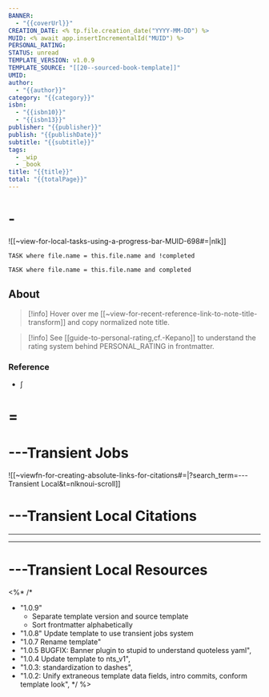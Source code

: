 ```yaml
---
BANNER:
  - "{{coverUrl}}"
CREATION_DATE: <% tp.file.creation_date("YYYY-MM-DD") %>
MUID: <% await app.insertIncrementalId("MUID") %>
PERSONAL_RATING: 
STATUS: unread
TEMPLATE_VERSION: v1.0.9
TEMPLATE_SOURCE: "[[20--sourced-book-template]]"
UMID: 
author:
  - "{{author}}"
category: "{{category}}"
isbn:
  - "{{isbn10}}"
  - "{{isbn13}}"
publisher: "{{publisher}}"
publish: "{{publishDate}}"
subtitle: "{{subtitle}}"
tags:
  - _wip
  - _book
title: "{{title}}"
total: "{{totalPage}}"
---
```


# -

![[~view-for-local-tasks-using-a-progress-bar-MUID-698#=|nlk]]

```dataview
TASK where file.name = this.file.name and !completed
```

```dataview
TASK where file.name = this.file.name and completed
```

## About

> [!info] Hover over me [[~view-for-recent-reference-link-to-note-title-transform]] and copy normalized note title.

> [!info] See [[guide-to-personal-rating,cf.-Kepano]] to understand the rating system behind PERSONAL_RATING in frontmatter.
>
### Reference

* ∫

# =

# ---Transient Jobs

![[~viewfn-for-creating-absolute-links-for-citations#=|?search_term=---Transient Local&t=nlknoui-scroll]]

# ---Transient Local Citations

---

---

# ---Transient Local Resources

<%*
/*
- "1.0.9"
  - Separate template version and source template
  - Sort frontmatter alphabetically
- "1.0.8" Update template to use transient jobs system
- "1.0.7 Rename template"
- "1.0.5 BUGFIX: Banner plugin to stupid to understand quoteless yaml",
- "1.0.4 Update template to nts_v1",
- "1.0.3: standardization to dashes",
- "1.0.2: Unify extraneous template data fields, intro commits, conform template look",
*/
%>
